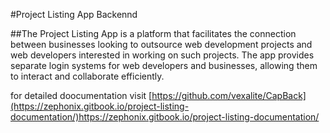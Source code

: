 #Project Listing App Backennd

##The Project Listing App is a platform that facilitates the connection between businesses looking to outsource web development projects and web developers interested in working on such projects. The app provides separate login systems for web developers and businesses, allowing them to interact and collaborate efficiently.

for detailed doocumentation visit [https://github.com/vexalite/CapBack](https://zephonix.gitbook.io/project-listing-documentation/)https://zephonix.gitbook.io/project-listing-documentation/
